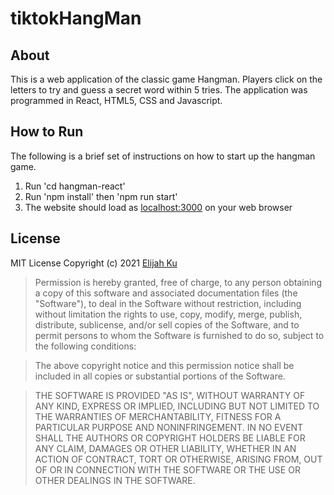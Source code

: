 # tiktokHangMan
## About
This is a web application of the classic game Hangman. Players click on the letters to try and guess a secret word within 5 tries. The application was programmed in React, HTML5, CSS and Javascript.

## How to Run
The following is a brief set of instructions on how to start up the hangman game.
1. Run 'cd hangman-react'
2. Run 'npm install' then 'npm run start' 
3. The website should load as [localhost:3000](https://localhost:3000) on your web browser

## License

MIT License
Copyright (c) 2021 [Elijah Ku](https://github.com/Zeli0) 

> Permission is hereby granted, free of charge, to any person obtaining a copy
> of this software and associated documentation files (the "Software"), to deal
> in the Software without restriction, including without limitation the rights
> to use, copy, modify, merge, publish, distribute, sublicense, and/or sell
> copies of the Software, and to permit persons to whom the Software is
> furnished to do so, subject to the following conditions:

> The above copyright notice and this permission notice shall be included in all
> copies or substantial portions of the Software.

> THE SOFTWARE IS PROVIDED "AS IS", WITHOUT WARRANTY OF ANY KIND, EXPRESS OR
> IMPLIED, INCLUDING BUT NOT LIMITED TO THE WARRANTIES OF MERCHANTABILITY,
> FITNESS FOR A PARTICULAR PURPOSE AND NONINFRINGEMENT. IN NO EVENT SHALL THE
> AUTHORS OR COPYRIGHT HOLDERS BE LIABLE FOR ANY CLAIM, DAMAGES OR OTHER
> LIABILITY, WHETHER IN AN ACTION OF CONTRACT, TORT OR OTHERWISE, ARISING FROM,
> OUT OF OR IN CONNECTION WITH THE SOFTWARE OR THE USE OR OTHER DEALINGS IN THE
> SOFTWARE.
